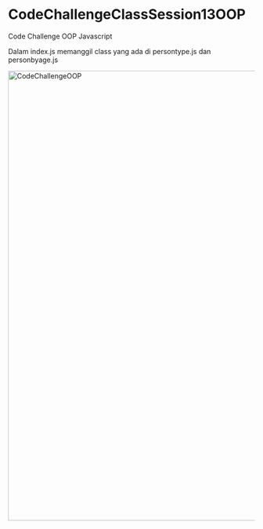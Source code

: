 # CodeChallengeClassSession13OOP
Code Challenge OOP Javascript

Dalam index.js memanggil class yang ada di persontype.js dan personbyage.js

<img width="917" alt="CodeChallengeOOP" src="https://user-images.githubusercontent.com/67237903/102624828-24d84900-4177-11eb-85b4-9bd6bf314031.PNG">
